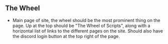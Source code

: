 ## The Wheel
* Main page of site, the wheel should be the most prominent thing on the page. Up at the top should be "The Wheel of Scripts", along with a horizontal list of links to the different pages on the site. Should also have the discord login button at the top right of the page.
